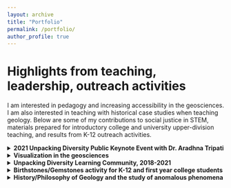 ```yaml
---
layout: archive
title: "Portfolio"
permalink: /portfolio/
author_profile: true
---
```


# Highlights from teaching, leadership, outreach activities

I am interested in pedagogy and increasing accessibility in the geosciences. I am also interested in teaching with historical case studies when teaching geology. Below are some of my contributions to social justice in STEM, materials prepared for introductory college and university upper-division teaching, and results from K-12 outreach activities.


<details>
  <summary><b>2021 Unpacking Diversity Public Keynote Event with Dr. Aradhna Tripati</b></summary>
  
  ## A long track record high virtual engagement and prioritizing accessibility
  
  Co-organized 2-day virtual keynote which was attended by many.
  
  Embed the Youtube video
  
  * Funding total of $5k and engaged new stakeholders with OSU
  * Attendance from X countries
  * Organized Women of Color in Geosciences panel
  * Total of 10(?) events including undergraduate workshop (participants were able to get Amazon gift cards for attending the virutal workshop), departmental talk, meetings with various stakeholders
 
 
</details>


<details>
  <summary><b>Visualization in the geosciences</b></summary>
  
  ## Translating geoscience visuals in a sea of pictures
  
One problem with geology is reliance on visual phenomena without explicit regard for descriptive vs. explanatory definitions. 
  
  Embed the youtube video here of opx vs cpx
  
  Survey of introductory community college students found that students easily named exaggerated phenomena.
 
 
</details>



<details>
  <summary><b>Unpacking Diversity Learning Community, 2018-2021 </b></summary>
  
  ## Creating high standards and facilitated learning about social justice in STEM
  
Co-organized many lectures and experimented with engagement.
 
 
</details>



<details>
  <summary><b>Birthstones/Gemstones activity for K-12 and first year college students</b></summary>
  
  ## Developing an outreach exercise that doesn't rely on explosions
  
  Birthstone/Gemstone based educational exercise for Louis Stokes Alliance for Minority Participation at OSU
  
  <img src="/images/lsamp.jpg" alt="variety of minerals" width="200px"> 
 
  It was fun
  
</details>



<details>
  <summary><b>History/Philosophy of Geology and the study of anomalous phenomena</b></summary>
  
  ## Promoting history for a historical science
  
Co-organized many lectures and experimented with engagement.
 
 
</details>
